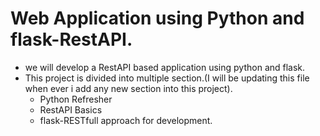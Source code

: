# Web Application using Python and flask-RestAPI.
- we will develop a RestAPI based application using python and flask.
- This project is divided into multiple section.(I will be updating this file when ever i add any new section into this project).
    - Python Refresher
    - RestAPI Basics
    - flask-RESTfull approach for development.
